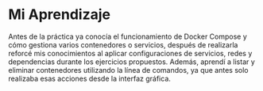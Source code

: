 # Mi Aprendizaje
Antes de la práctica ya conocía el funcionamiento de Docker Compose y cómo gestiona varios contenedores o servicios, después de realizarla reforcé mis conocimientos al aplicar configuraciones de servicios, redes y dependencias durante los ejercicios propuestos. Además, aprendí a listar y eliminar contenedores utilizando la línea de comandos, ya que antes solo realizaba esas acciones desde la interfaz gráfica.
